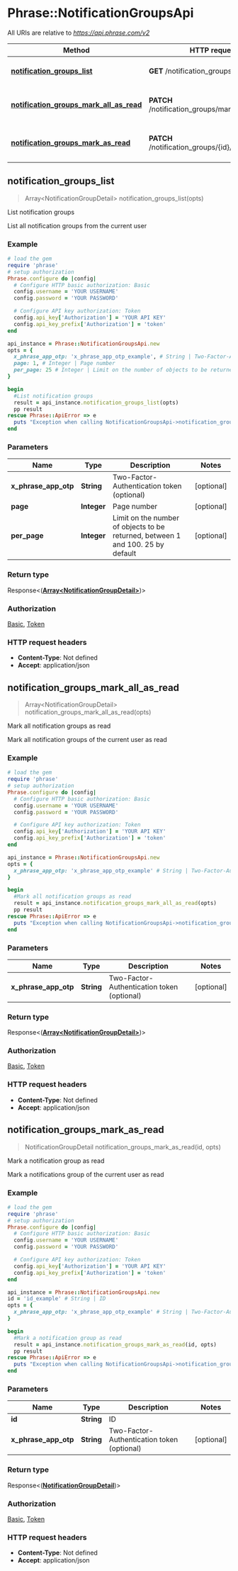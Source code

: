 # Phrase::NotificationGroupsApi

All URIs are relative to *https://api.phrase.com/v2*

Method | HTTP request | Description
------------- | ------------- | -------------
[**notification_groups_list**](NotificationGroupsApi.md#notification_groups_list) | **GET** /notification_groups | List notification groups
[**notification_groups_mark_all_as_read**](NotificationGroupsApi.md#notification_groups_mark_all_as_read) | **PATCH** /notification_groups/mark_all_as_read | Mark all notification groups as read
[**notification_groups_mark_as_read**](NotificationGroupsApi.md#notification_groups_mark_as_read) | **PATCH** /notification_groups/{id}/mark_as_read | Mark a notification group as read



## notification_groups_list

> Array&lt;NotificationGroupDetail&gt; notification_groups_list(opts)

List notification groups

List all notification groups from the current user

### Example

```ruby
# load the gem
require 'phrase'
# setup authorization
Phrase.configure do |config|
  # Configure HTTP basic authorization: Basic
  config.username = 'YOUR USERNAME'
  config.password = 'YOUR PASSWORD'

  # Configure API key authorization: Token
  config.api_key['Authorization'] = 'YOUR API KEY'
  config.api_key_prefix['Authorization'] = 'token'
end

api_instance = Phrase::NotificationGroupsApi.new
opts = {
  x_phrase_app_otp: 'x_phrase_app_otp_example', # String | Two-Factor-Authentication token (optional)
  page: 1, # Integer | Page number
  per_page: 25 # Integer | Limit on the number of objects to be returned, between 1 and 100. 25 by default
}

begin
  #List notification groups
  result = api_instance.notification_groups_list(opts)
  pp result
rescue Phrase::ApiError => e
  puts "Exception when calling NotificationGroupsApi->notification_groups_list: #{e}"
end
```

### Parameters


Name | Type | Description  | Notes
------------- | ------------- | ------------- | -------------
 **x_phrase_app_otp** | **String**| Two-Factor-Authentication token (optional) | [optional] 
 **page** | **Integer**| Page number | [optional] 
 **per_page** | **Integer**| Limit on the number of objects to be returned, between 1 and 100. 25 by default | [optional] 

### Return type

Response<([**Array&lt;NotificationGroupDetail&gt;**](NotificationGroupDetail.md))>

### Authorization

[Basic](../README.md#Basic), [Token](../README.md#Token)

### HTTP request headers

- **Content-Type**: Not defined
- **Accept**: application/json


## notification_groups_mark_all_as_read

> Array&lt;NotificationGroupDetail&gt; notification_groups_mark_all_as_read(opts)

Mark all notification groups as read

Mark all notification groups of the current user as read

### Example

```ruby
# load the gem
require 'phrase'
# setup authorization
Phrase.configure do |config|
  # Configure HTTP basic authorization: Basic
  config.username = 'YOUR USERNAME'
  config.password = 'YOUR PASSWORD'

  # Configure API key authorization: Token
  config.api_key['Authorization'] = 'YOUR API KEY'
  config.api_key_prefix['Authorization'] = 'token'
end

api_instance = Phrase::NotificationGroupsApi.new
opts = {
  x_phrase_app_otp: 'x_phrase_app_otp_example' # String | Two-Factor-Authentication token (optional)
}

begin
  #Mark all notification groups as read
  result = api_instance.notification_groups_mark_all_as_read(opts)
  pp result
rescue Phrase::ApiError => e
  puts "Exception when calling NotificationGroupsApi->notification_groups_mark_all_as_read: #{e}"
end
```

### Parameters


Name | Type | Description  | Notes
------------- | ------------- | ------------- | -------------
 **x_phrase_app_otp** | **String**| Two-Factor-Authentication token (optional) | [optional] 

### Return type

Response<([**Array&lt;NotificationGroupDetail&gt;**](NotificationGroupDetail.md))>

### Authorization

[Basic](../README.md#Basic), [Token](../README.md#Token)

### HTTP request headers

- **Content-Type**: Not defined
- **Accept**: application/json


## notification_groups_mark_as_read

> NotificationGroupDetail notification_groups_mark_as_read(id, opts)

Mark a notification group as read

Mark a notifications group of the current user as read

### Example

```ruby
# load the gem
require 'phrase'
# setup authorization
Phrase.configure do |config|
  # Configure HTTP basic authorization: Basic
  config.username = 'YOUR USERNAME'
  config.password = 'YOUR PASSWORD'

  # Configure API key authorization: Token
  config.api_key['Authorization'] = 'YOUR API KEY'
  config.api_key_prefix['Authorization'] = 'token'
end

api_instance = Phrase::NotificationGroupsApi.new
id = 'id_example' # String | ID
opts = {
  x_phrase_app_otp: 'x_phrase_app_otp_example' # String | Two-Factor-Authentication token (optional)
}

begin
  #Mark a notification group as read
  result = api_instance.notification_groups_mark_as_read(id, opts)
  pp result
rescue Phrase::ApiError => e
  puts "Exception when calling NotificationGroupsApi->notification_groups_mark_as_read: #{e}"
end
```

### Parameters


Name | Type | Description  | Notes
------------- | ------------- | ------------- | -------------
 **id** | **String**| ID | 
 **x_phrase_app_otp** | **String**| Two-Factor-Authentication token (optional) | [optional] 

### Return type

Response<([**NotificationGroupDetail**](NotificationGroupDetail.md))>

### Authorization

[Basic](../README.md#Basic), [Token](../README.md#Token)

### HTTP request headers

- **Content-Type**: Not defined
- **Accept**: application/json

